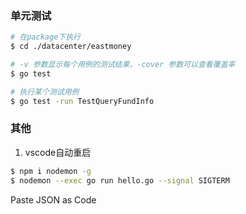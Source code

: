 ### 单元测试
```bash
# 在package下执行
$ cd ./datacenter/eastmoney

# -v 参数显示每个用例的测试结果，-cover 参数可以查看覆盖率
$ go test

# 执行某个测试用例
$ go test -run TestQueryFundInfo
```

### 其他
1. vscode自动重启
```bash
$ npm i nodemon -g
$ nodemon --exec go run hello.go --signal SIGTERM
```

Paste JSON as Code